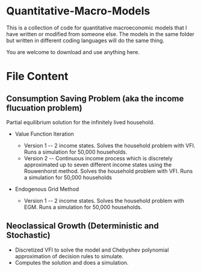 # Quantitative-Macro-Models
This is a collection of code for quantitative macroeconomic models that I have written or modified from someone else. The models in the same folder but written in different coding languages will do the same thing. 

You are welcome to download and use anything here.

# File Content

## Consumption Saving Problem (aka the income flucuation problem)
Partial equilibrium solution for the infinitely lived household. 

- Value Function Iteration
  * Version 1 -- 2 income states. Solves the household problem with VFI. Runs a simulation for 50,000 households.  
  * Version 2 -- Continuous income process which is discretely approximated up to seven different income states using the Rouwenhorst method. Solves the household    problem with VFI. Runs a simulation for 50,000 households
  
- Endogenous Grid Method
  * Version 1 -- 2 income states. Solves the household problem with EGM. Runs a simulation for 50,000 households.  

## Neoclassical Growth (Deterministic and Stochastic)
- Discretized VFI to solve the model and Chebyshev polynomial approximation of decision rules to simulate.
- Computes the solution and does a simulation.
